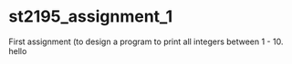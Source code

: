# st2195_assignment_1
First assignment (to design a program to print all integers between 1 - 10. 
hello
